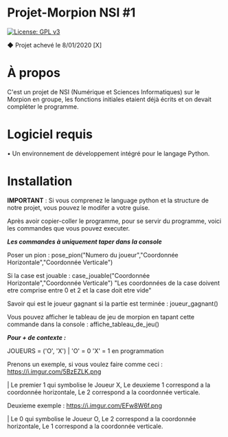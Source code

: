 # Projet-Morpion NSI #1
[![License: GPL v3](https://img.shields.io/badge/License-GPLv3-blue.svg)](https://www.gnu.org/licenses/gpl-3.0)

◆ Projet achevé le 8/01/2020 [X]

# À propos

C'est un projet de NSI (Numérique et Sciences Informatiques) sur le Morpion en groupe, les fonctions initiales etaient déjà écrits et on devait compléter le programme.

# Logiciel requis

• Un environnement de développement intégré pour le langage Python.

# Installation

**IMPORTANT** : Si vous comprenez le language python et la structure de notre projet, vous pouvez le modifer a votre guise.

Après avoir copier-coller le programme, pour se servir du programme, voici les commandes que vous pouvez executer. 

***Les commandes à uniquement taper dans la console***

Poser un pion : pose_pion("Numero du joueur","Coordonnée Horizontale","Coordonnée Verticale")

Si la case est jouable : case_jouable("Coordonnée Horizontale","Coordonnée Verticale") "Les coordonnées de la case doivent etre comprise entre 0 et 2 et la case doit etre vide"

Savoir qui est le joueur gagnant si la partie est terminée : joueur_gagnant()

Vous pouvez afficher le tableau de jeu de morpion en tapant cette commande dans la console : affiche_tableau_de_jeu()

***Pour + de contexte :***

JOUEURS = ('O', 'X') | 'O' = 0 'X' = 1 en programmation

Prenons un exemple, si vous voulez faire comme ceci : https://i.imgur.com/5BzEZLK.png

| Le premier 1 qui symbolise le Joueur X, Le deuxieme 1 correspond a la coordonnée horizontale, Le 2 correspond a la coordonnée verticale.

Deuxieme exemple : https://i.imgur.com/EFw8W6f.png

| Le 0 qui symbolise le Joueur O, Le 2 correspond a la coordonnée horizontale, Le 1 correspond a la coordonnée verticale.
